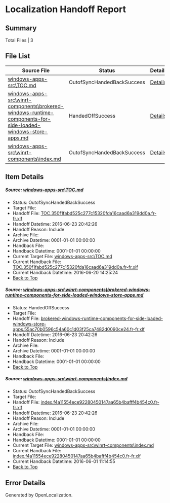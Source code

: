 # <a name='report-top'></a> Localization Handoff Report

## Summary
 Total Files | 3

## File List
 Source File | Status | Details 
 ----------- | ------ | ------- 
 [windows-apps-src\TOC.md](https://github.com/Microsoft/windows-apps/blob/4e9f3de68c44cf545ceee2efd99d9db8cab08676/windows-apps-src/TOC.md) | OutofSyncHandedBackSuccess | [Details](#c732a5a217fb006aff1e814005cfa1ff0c09b0483856)
 [windows-apps-src\winrt-components\brokered-windows-runtime-components-for-side-loaded-windows-store-apps.md](https://github.com/Microsoft/windows-apps/blob/4e9f3de68c44cf545ceee2efd99d9db8cab08676/windows-apps-src/winrt-components/brokered-windows-runtime-components-for-side-loaded-windows-store-apps.md) | HandedOffSuccess | [Details](#fa7e7404a9a3ab5d75d47b3a5271bd1fd84b55693860)
 [windows-apps-src\winrt-components\index.md](https://github.com/Microsoft/windows-apps/blob/4e9f3de68c44cf545ceee2efd99d9db8cab08676/windows-apps-src/winrt-components/index.md) | OutofSyncHandedBackSuccess | [Details](#ddbfc30f765bdb1dacbf5c6b72255233fe1340733869)

## Item Details
##### <a name='c732a5a217fb006aff1e814005cfa1ff0c09b0483856'></a> Source: [windows-apps-src\TOC.md](https://github.com/Microsoft/windows-apps/blob/4e9f3de68c44cf545ceee2efd99d9db8cab08676/windows-apps-src/TOC.md)
* Status: OutofSyncHandedBackSuccess
* Target File: 
* Handoff File: [TOC.350f1fabd525c277c15320fda16caad6a319dd0a.fr-fr.xlf](https://github.com/Microsoft/WDG.handoff/blob/04d7d78411e04653e1cc8c89701dc198aafee681/ol-handoff/Microsoft/windows-apps.fr-fr/master/TOC.350f1fabd525c277c15320fda16caad6a319dd0a.fr-fr.xlf)
* Handoff Datetime: 2016-06-23 20:42:26
* Handoff Reason: Include
* Archive File: 
* Archive Datetime: 0001-01-01 00:00:00
* Handback File: 
* Handback Datetime: 0001-01-01 00:00:00
* Current Target File: [windows-apps-src\TOC.md](https://github.com/Microsoft/windows-apps.fr-fr/blob/4596458c846f55262831fad3329a9c1779b14488/windows-apps-src/TOC.md)
* Current Handback File: [TOC.350f1fabd525c277c15320fda16caad6a319dd0a.fr-fr.xlf](https://github.com/Microsoft/WDG.handback/blob/8b4f0137ae305ee1e4c890ac57429e8b65413226/ol-handback/Microsoft/windows-apps.fr-fr/master/TOC.350f1fabd525c277c15320fda16caad6a319dd0a.fr-fr.xlf)
* Current Handback Datetime: 2016-06-20 14:25:24
* [Back to Top](#report-top)

##### <a name='fa7e7404a9a3ab5d75d47b3a5271bd1fd84b55693860'></a> Source: [windows-apps-src\winrt-components\brokered-windows-runtime-components-for-side-loaded-windows-store-apps.md](https://github.com/Microsoft/windows-apps/blob/4e9f3de68c44cf545ceee2efd99d9db8cab08676/windows-apps-src/winrt-components/brokered-windows-runtime-components-for-side-loaded-windows-store-apps.md)
* Status: HandedOffSuccess
* Target File: 
* Handoff File: [brokered-windows-runtime-components-for-side-loaded-windows-store-apps.55ac70b0596c54a60c1d03f25ca7482d0090ce24.fr-fr.xlf](https://github.com/Microsoft/WDG.handoff/blob/04d7d78411e04653e1cc8c89701dc198aafee681/ol-handoff/Microsoft/windows-apps.fr-fr/master/brokered-windows-runtime-components-for-side-loaded-windows-store-apps.55ac70b0596c54a60c1d03f25ca7482d0090ce24.fr-fr.xlf)
* Handoff Datetime: 2016-06-23 20:42:26
* Handoff Reason: Include
* Archive File: 
* Archive Datetime: 0001-01-01 00:00:00
* Handback File: 
* Handback Datetime: 0001-01-01 00:00:00
* [Back to Top](#report-top)

##### <a name='ddbfc30f765bdb1dacbf5c6b72255233fe1340733869'></a> Source: [windows-apps-src\winrt-components\index.md](https://github.com/Microsoft/windows-apps/blob/4e9f3de68c44cf545ceee2efd99d9db8cab08676/windows-apps-src/winrt-components/index.md)
* Status: OutofSyncHandedBackSuccess
* Target File: 
* Handoff File: [index.f4a11554ece92280450147aa65b4bafff4b454c0.fr-fr.xlf](https://github.com/Microsoft/WDG.handoff/blob/04d7d78411e04653e1cc8c89701dc198aafee681/ol-handoff/Microsoft/windows-apps.fr-fr/master/index.f4a11554ece92280450147aa65b4bafff4b454c0.fr-fr.xlf)
* Handoff Datetime: 2016-06-23 20:42:26
* Handoff Reason: Include
* Archive File: 
* Archive Datetime: 0001-01-01 00:00:00
* Handback File: 
* Handback Datetime: 0001-01-01 00:00:00
* Current Target File: [windows-apps-src\winrt-components\index.md](https://github.com/Microsoft/windows-apps.fr-fr/blob/4fd034ee0818d4ba89d02b1962907785cf482d02/windows-apps-src/winrt-components/index.md)
* Current Handback File: [index.f4a11554ece92280450147aa65b4bafff4b454c0.fr-fr.xlf](https://github.com/Microsoft/WDG.handback/blob/3cd0211fda67d616b1db017fe2ea03a8b1a819f8/ol-handback/Microsoft/windows-apps.fr-fr/master/index.f4a11554ece92280450147aa65b4bafff4b454c0.fr-fr.xlf)
* Current Handback Datetime: 2016-06-01 11:14:55
* [Back to Top](#report-top)


## Error Details

Generated by OpenLocalization.
